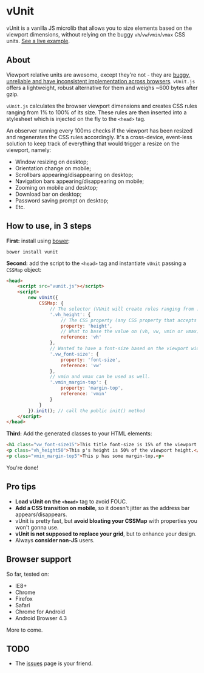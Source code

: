 vUnit
======
vUnit is a vanilla JS microlib that allows you to size elements based on the viewport dimensions, without relying on the buggy `vh`/`vw`/`vmin`/`vmax` CSS units. [See a live example](http://joaocunha.github.io/vunit/).

## About
Viewport relative units are awesome, except they're not - they are [buggy, unreliable and have inconsistent implementation across browsers](http://caniuse.com/#feat=viewport-units). `vUnit.js` offers a lightweight, robust alternative for them and weighs ~600 bytes after gzip.

`vUnit.js` calculates the browser viewport dimensions and creates CSS rules ranging from 1% to 100% of its size. These rules are then inserted into a stylesheet which is injected on the fly to the `<head>` tag.

An observer running every 100ms checks if the viewport has been resized and regenerates the CSS rules accordingly. It's a cross-device, event-less solution to keep track of everything that would trigger a resize on the viewport, namely:

- Window resizing on desktop;
- Orientation change on mobile;
- Scrollbars appearing/disappearing on desktop;
- Navigation bars appearing/disappearing on mobile;
- Zooming on mobile and desktop;
- Download bar on desktop;
- Password saving prompt on desktop;
- Etc.

## How to use, in 3 steps
**First:** install using [bower](http://bower.io):

`bower install vunit`

**Second:** add the script to the `<head>` tag and instantiate `vUnit` passing a `CSSMap` object:
```html
<head>
    <script src="vunit.js"></script>
    <script>
        new vUnit({
            CSSMap: {
                // The selector (VUnit will create rules ranging from .selector1 to .selector100)
                '.vh_height': {
                    // The CSS property (any CSS property that accepts px as units)
                    property: 'height',
                    // What to base the value on (vh, vw, vmin or vmax)
                    reference: 'vh'
                },
                // Wanted to have a font-size based on the viewport width? You got it.
                '.vw_font-size': {
                    property: 'font-size',
                    reference: 'vw'
                },
                // vmin and vmax can be used as well.
                '.vmin_margin-top': {
                    property: 'margin-top',
                    reference: 'vmin'
                }
            }
        }).init(); // call the public init() method
    </script>
</head>
```

**Third:** Add the generated classes to your HTML elements:
```html
<h1 class="vw_font-size15">This title font-size is 15% of the viewport width.</h1>
<p class="vh_height50">This p's height is 50% of the viewport height.</p>
<p class="vmin_margin-top5">This p has some margin-top.<p>
```

You're done!

## Pro tips
- **Load vUnit on the `<head>`** tag to avoid FOUC.
- **Add a CSS transition on mobile**, so it doesn't jitter as the address bar appears/disappears.
- vUnit is pretty fast, but **avoid bloating your CSSMap** with properties you won't gonna use.
- **vUnit is not supposed to replace your grid**, but to enhance your design.
- Always **consider non-JS** users.

## Browser support
So far, tested on:
- IE8+
- Chrome
- Firefox
- Safari
- Chrome for Android
- Android Browser 4.3

More to come.

## TODO
- The [issues](https://github.com/joaocunha/vunit/issues) page is your friend.
